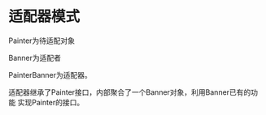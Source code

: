# 适配器模式
Painter为待适配对象

Banner为适配者

PainterBanner为适配器。

适配器继承了Painter接口，内部聚合了一个Banner对象，利用Banner已有的功能 实现Painter的接口。

